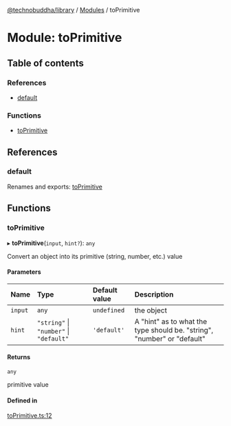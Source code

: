 [@technobuddha/library](../../README.md) / [Modules](../Modules.md) / toPrimitive

# Module: toPrimitive

## Table of contents

### References

- [default](toPrimitive.md#default)

### Functions

- [toPrimitive](toPrimitive.md#toprimitive)

## References

### default

Renames and exports: [toPrimitive](toPrimitive.md#toprimitive)

## Functions

### toPrimitive

▸ **toPrimitive**(`input`, `hint?`): `any`

Convert an object into its primitive (string, number, etc.) value

#### Parameters

| Name | Type | Default value | Description |
| :------ | :------ | :------ | :------ |
| `input` | `any` | `undefined` | the object |
| `hint` | ``"string"`` \| ``"number"`` \| ``"default"`` | `'default'` | A "hint" as to what the type should be.  "string", "number" or "default" |

#### Returns

`any`

primitive value

#### Defined in

[toPrimitive.ts:12](../../src/toPrimitive.ts#L12)
